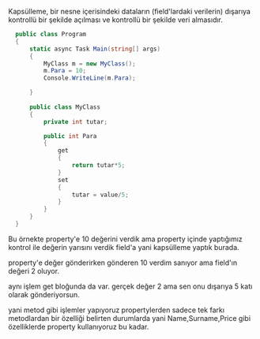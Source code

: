 

Kapsülleme, bir nesne içerisindeki dataların (field'lardaki verilerin) dışarıya kontrollü bir şekilde açılması ve kontrollü bir şekilde veri almasıdır.

```csharp
  public class Program
  {
      static async Task Main(string[] args)
      {
          MyClass m = new MyClass();
          m.Para = 10;
          Console.WriteLine(m.Para);

      }
  
      public class MyClass
      {
          private int tutar;

          public int Para
          {
              get
              {
                  return tutar*5;
              }
              set
              {
                  tutar = value/5;
              }
          }
      }
  }
```

Bu örnekte property'e 10 değerini verdik ama property içinde yaptığımız kontrol ile değerin yarısını verdik field'a yani kapsülleme yaptık burada.

property'e değer gönderirken gönderen 10 verdim sanıyor ama field'ın değeri 2 oluyor.

aynı işlem get bloğunda da var. gerçek değer 2 ama sen onu dışarıya 5 katı olarak gönderiyorsun.

yani metod gibi işlemler yapıyoruz propertylerden sadece tek farkı metodlardan bir özelliği belirten durumlarda yani Name,Surname,Price gibi özelliklerde property kullanıyoruz bu kadar.
